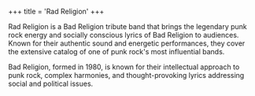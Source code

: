 +++
title = 'Rad Religion'
+++

Rad Religion is a Bad Religion tribute band that brings the legendary punk rock energy and socially conscious lyrics of Bad Religion to audiences. Known for their authentic sound and energetic performances, they cover the extensive catalog of one of punk rock's most influential bands.

Bad Religion, formed in 1980, is known for their intellectual approach to punk rock, complex harmonies, and thought-provoking lyrics addressing social and political issues.
